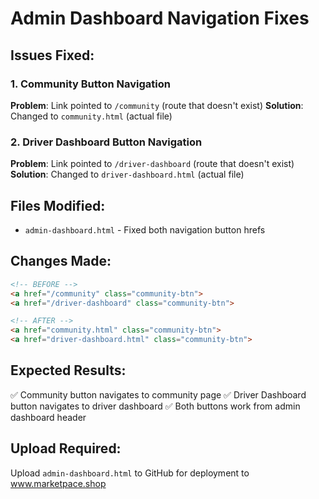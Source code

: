# Admin Dashboard Navigation Fixes

## Issues Fixed:

### 1. Community Button Navigation
**Problem**: Link pointed to `/community` (route that doesn't exist)
**Solution**: Changed to `community.html` (actual file)

### 2. Driver Dashboard Button Navigation  
**Problem**: Link pointed to `/driver-dashboard` (route that doesn't exist)
**Solution**: Changed to `driver-dashboard.html` (actual file)

## Files Modified:
- `admin-dashboard.html` - Fixed both navigation button hrefs

## Changes Made:
```html
<!-- BEFORE -->
<a href="/community" class="community-btn">
<a href="/driver-dashboard" class="community-btn">

<!-- AFTER -->
<a href="community.html" class="community-btn">
<a href="driver-dashboard.html" class="community-btn">
```

## Expected Results:
✅ Community button navigates to community page
✅ Driver Dashboard button navigates to driver dashboard
✅ Both buttons work from admin dashboard header

## Upload Required:
Upload `admin-dashboard.html` to GitHub for deployment to www.marketpace.shop